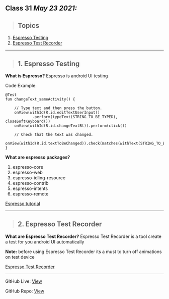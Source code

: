 ## Class 31  *May 23 2021:* 

> ## Topics

   1. [Espresso Testing ](https://developer.android.com/training/testing/espresso)
   2. [Espresso Test Recorder](https://developer.android.com/studio/test/espresso-test-recorder)
      
---

> ## 1. Espresso Testing 

**What is Espresso?** Espresso is android UI testing 

Code Example: 
    
    @Test
    fun changeText_sameActivity() {

        // Type text and then press the button.
        onView(withId(R.id.editTextUserInput))
                .perform(typeText(STRING_TO_BE_TYPED), closeSoftKeyboard())
        onView(withId(R.id.changeTextBt)).perform(click())

        // Check that the text was changed.
        onView(withId(R.id.textToBeChanged)).check(matches(withText(STRING_TO_BE_TYPED)))
    }
    
**What are espresso packages?**

1. espresso-core
2. espresso-web
3. espresso-idling-resource
4. espresso-contrib
5. espresso-intents 
6. espresso-remote 



[Espresso tutorial](https://www.youtube.com/watch?v=dyyTr-zl5v0)

---

> ## 2. Espresso Test Recorder


**What are Espresso Test Recorder?** Espresso Test Recorder is a tool create a test for you android UI automatically 

**Note:** before using  Espresso Test Recorder its a must to turn off animations on test device


[ Espresso Test Recorder](https://www.youtube.com/watch?v=JRkDVvB106k)



---

GitHub Live: [View](https://anassawalha95.github.io/reading-notes/Code%20401/Class%2031)

GitHub Repo: [View](https://github.com/anassawalha95/reading-notes/tree/main/Code%20401)
